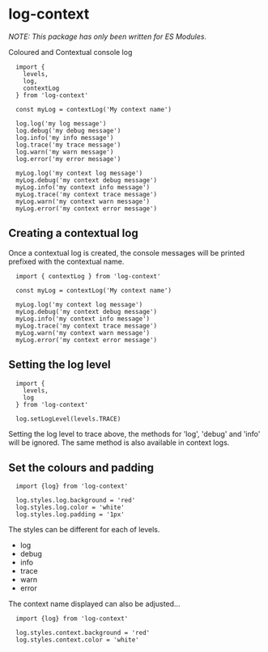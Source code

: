 # log-context

*NOTE: This package has only been written for ES Modules.*

Coloured and Contextual console log

```
  import {
    levels,
    log,
    contextLog
  } from 'log-context'

  const myLog = contextLog('My context name')

  log.log('my log message')
  log.debug('my debug message')
  log.info('my info message')
  log.trace('my trace message')
  log.warn('my warn message')
  log.error('my error message')

  myLog.log('my context log message')
  myLog.debug('my context debug message')
  myLog.info('my context info message')
  myLog.trace('my context trace message')
  myLog.warn('my context warn message')
  myLog.error('my context error message')

```

## Creating a contextual log

Once a contextual log is created, the console messages will be printed prefixed with the contextual name.

```
  import { contextLog } from 'log-context'

  const myLog = contextLog('My context name')
  
  myLog.log('my context log message')
  myLog.debug('my context debug message')
  myLog.info('my context info message')
  myLog.trace('my context trace message')
  myLog.warn('my context warn message')
  myLog.error('my context error message')

```

## Setting the log level

```
  import {
    levels,
    log
  } from 'log-context'

  log.setLogLevel(levels.TRACE)
```

Setting the log level to trace above, the methods for 'log', 'debug' and 'info' will be ignored.
The same method is also available in context logs.

## Set the colours and padding

```
  import {log} from 'log-context'

  log.styles.log.background = 'red'
  log.styles.log.color = 'white'
  log.styles.log.padding = '1px'
```

The styles can be different for each of levels.

 - log
 - debug
 - info
 - trace
 - warn
 - error

The context name displayed can also be adjusted...

```
  import {log} from 'log-context'

  log.styles.context.background = 'red'
  log.styles.context.color = 'white'
```